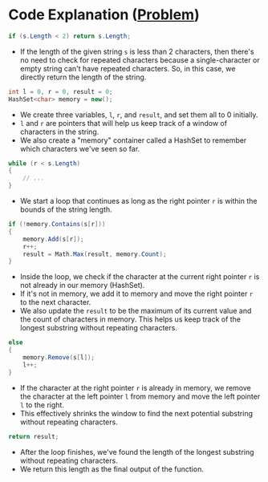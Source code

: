 # Code Explanation ([Problem](https://leetcode.com/problems/longest-substring-without-repeating-characters/))

```csharp
if (s.Length < 2) return s.Length;
```

- If the length of the given string `s` is less than 2 characters, then there's no need to check for repeated characters
  because a single-character or empty string can't have repeated characters. So, in this case, we directly return the
  length of the string.

```csharp
int l = 0, r = 0, result = 0;
HashSet<char> memory = new();
```

- We create three variables, `l`, `r`, and `result`, and set them all to 0 initially.
- `l` and `r` are pointers that will help us keep track of a window of characters in the string.
- We also create a "memory" container called a HashSet to remember which characters we've seen so far.

```csharp
while (r < s.Length)
{
    // ...
}
```

- We start a loop that continues as long as the right pointer `r` is within the bounds of the string length.

```csharp
if (!memory.Contains(s[r]))
{
    memory.Add(s[r]);
    r++;
    result = Math.Max(result, memory.Count);
}
```

- Inside the loop, we check if the character at the current right pointer `r` is not already in our memory (HashSet).
- If it's not in memory, we add it to memory and move the right pointer `r` to the next character.
- We also update the `result` to be the maximum of its current value and the count of characters in memory. This helps
  us keep track of the longest substring without repeating characters.

```csharp
else
{
    memory.Remove(s[l]);
    l++;
}
```

- If the character at the right pointer `r` is already in memory, we remove the character at the left pointer `l` from
  memory and move the left pointer `l` to the right.
- This effectively shrinks the window to find the next potential substring without repeating characters.

```csharp
return result;
```

- After the loop finishes, we've found the length of the longest substring without repeating characters.
- We return this length as the final output of the function.